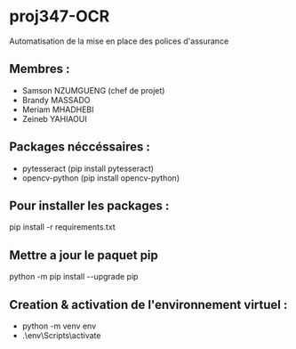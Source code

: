 # proj347-OCR
Automatisation de la mise en place des polices d'assurance

## Membres :
- Samson NZUMGUENG (chef de projet)
- Brandy MASSADO
- Meriam MHADHEBI
- Zeineb YAHIAOUI

## Packages néccéssaires :
- pytesseract (pip install pytesseract)
- opencv-python (pip install opencv-python)

## Pour installer les packages :
pip install -r requirements.txt

## Mettre a jour le paquet pip
python -m pip install --upgrade pip

## Creation & activation de l'environnement virtuel :
- python -m venv env
- .\env\Scripts\activate
